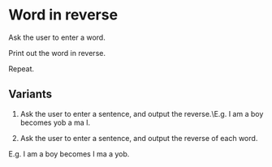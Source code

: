 # Word in reverse

Ask the user to enter a word.

Print out the word in reverse.

Repeat.

## Variants

1. Ask the user to enter a sentence, and output the reverse.\E.g. I am a boy becomes yob a ma I.

2. Ask the user to enter a sentence, and output the reverse of each word.  

E.g. I am a boy becomes I ma a yob.